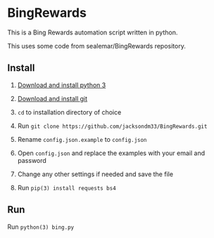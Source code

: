 # BingRewards

This is a Bing Rewards automation script written in python.

This uses some code from sealemar/BingRewards repository.

## Install

1. [Download and install python 3](https://www.python.org/downloads)

2. [Download and install git](https://git-scm.com/downloads)

3. `cd` to installation directory of choice

4. Run `git clone https://github.com/jacksondm33/BingRewards.git`

5. Rename `config.json.example` to `config.json`

6. Open `config.json` and replace the examples with your email and password

7. Change any other settings if needed and save the file

8. Run `pip(3) install requests bs4`

## Run

Run `python(3) bing.py`


